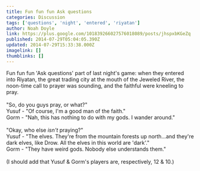 ```yaml
---
title: Fun fun fun Ask questions
categories: Discussion
tags: ['questions', 'night', 'entered', 'riyatan']
author: Noah Doyle
link: https://plus.google.com/101839266027576018089/posts/jhspxbKGeZq
published: 2014-07-29T05:04:05.390Z
updated: 2014-07-29T15:33:38.000Z
imagelink: []
thumblinks: []
---
```


Fun fun fun &#39;Ask questions&#39; part of last night&#39;s game: when they entered into Riyatan, the great trading city at the mouth of the Jeweled River, the noon-time call to prayer was sounding, and the faithful were kneeling to pray.<br /><br />&quot;So, do you guys pray, or what?&quot;<br />Yusuf - &quot;Of course, I&#39;m a good man of the faith.&quot;<br />Gorm - &quot;Nah, this has nothing to do with my gods. I wander around.&quot;<br /><br />&quot;Okay, who else <i>isn&#39;t</i> praying?&quot;<br />Yusuf - &quot;The elves. They&#39;re from the mountain forests up north...and they&#39;re dark elves, like Drow. All the elves in this world are &#39;dark&#39;.&quot;<br />Gorm - &quot;They have weird gods. Nobody else understands them.&quot;﻿<br /><br />(I should add that Yusuf &amp; Gorm&#39;s players are, respectively, 12 &amp; 10.)